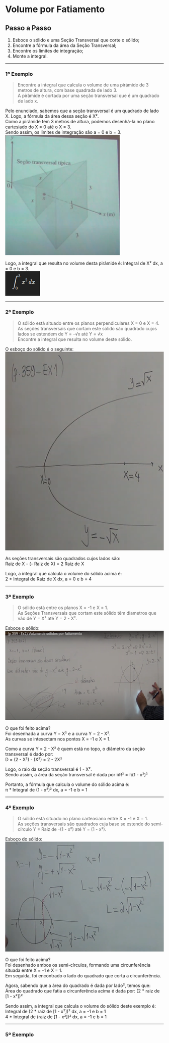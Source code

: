 # Volume por Fatiamento

## Passo a Passo
1. Esboce o sólido e uma Seção Transversal que corte o sólido;
2. Encontre a fórmula da área da Seção Transversal;
3. Encontre os limites de integração;
4. Monte a integral.

---
### 1º Exemplo
> Encontre a integral que calcula o volume de uma pirámide de 3 metros de altura, com base quadrada de lado 3.<br>
> A pirâmide é cortada por uma seção transversal que é um quadrado de lado x.

Pelo enunciado, sabemos que a seção transversal é um quadrado de lado X. Logo, a fórmula da área dessa seção é X².<br>
Como a pirâmide tem 3 metros de altura, podemos desenhá-la no plano cartesiado do X = 0 até o X = 3.<br>
Sendo assim, os limites de integração são a = 0 e b = 3.<br>
![img01](https://github.com/joao-pedro-angelo/AventurasPi/blob/main/imgs/220801.png)


Logo, a integral que resulta no volume desta pirâmide é: Integral de X² dx, a = 0 e b = 3.<br>
![img02](https://github.com/joao-pedro-angelo/AventurasPi/blob/main/imgs/220802.png)

---
### 2º Exemplo
> O sólido está situado entre os planos perpendiculares X = 0 e X = 4.<br>
> As seções transversais que cortam este sólido são quadrado cujos lados se estendem de Y = -√x até Y = √x<br>
> Encontre a integral que resulta no volume deste sólido.

O esboço do sólido é o seguinte:<br>
![img03](https://github.com/joao-pedro-angelo/AventurasPi/blob/main/imgs/220803.png)

As seções transversais são quadrados cujos lados são:<br>
Raiz de X - (- Raiz de X) = 2 Raiz de X<br>

Logo, a integral que calcula o volume do sólido acima é:<br>
2 * Integral de Raiz de X dx, a = 0 e b = 4<br>

---
### 3º Exemplo
> O sólido está entre os planos X = -1 e X = 1.<br>
> As Seções Transversais que cortam este sólido têm diametros que vão de Y = X² até Y = 2 - X².

Esboce o sólido: <br>
![img03](https://github.com/joao-pedro-angelo/AventurasPi/blob/main/imgs/220804.png)

O que foi feito acima?<br>
Foi desenhada a curva Y = X² e a curva Y = 2 - X².<br>
As curvas se intesectam nos pontos X = -1 e X = 1.<br>

Como a curva Y = 2 - X² é quem está no topo, o diâmetro da seção transversal é dado por:<br>
D = (2 - X²) - (X²) = 2 - 2X²<br>

Logo, o raio da seção transversal é 1 - X².<br>
Sendo assim, a área da seção transversal é dada por πR² = π(1 - x²)²<br>

Portanto, a fórmula que calcula o volume do sólido acima é:<br>
π * Integral de (1 - x²)² dx, a = -1 e b = 1

---
### 4º Exemplo
> O sólido está situado no plano carteasiano entre X = -1 e X = 1.<br>
> As seções transversais são quadrados cuja base se estende do semi-círculo Y = Raiz de -(1 - x²) até Y = (1 - x²).<br>

Esboço do sólido: <br>
![img04](https://github.com/joao-pedro-angelo/AventurasPi/blob/main/imgs/220805.png)

O que foi feito acima?<br>
Foi desenhado ambos os semi-círculos, formando uma circunferência situada entre X = -1 e X = 1.<br>
Em seguida, foi encontrado o lado do quadrado que corta a circunferência.<br>

Agora, sabendo que a área do quadrado é dada por lado², temos que:<br>
Área do quadrado que fatia a circunferência acima é dada por: (2 * raiz de [1 - x²])²<br>

Sendo assim, a integral que calcula o volume do sólido deste exemplo é:<br>
Integral de (2 * raiz de [1 - x²])² dx, a = -1 e b = 1<br>
4 * Integral de (raiz de [1 - x²])² dx, a = -1 e b = 1<br>

---
### 5º Exemplo
